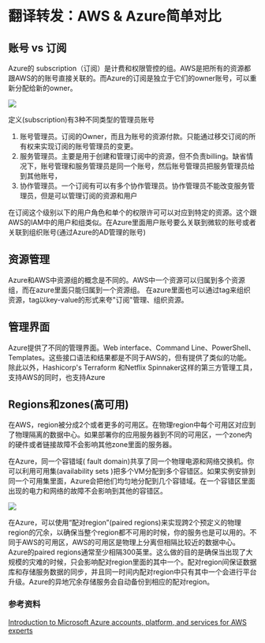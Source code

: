 # 翻译转发：AWS & Azure简单对比
## 账号 vs 订阅

Azure的 subscription（订阅）是计费和权限管控的组。AWS是把所有的资源都跟AWS的的账号直接关联的。而Azure的订阅是独立于它们的owner账号，可以重新分配给新的owner。


![](https://docs.microsoft.com/en-us/azure/architecture/aws-professional/images/azure-aws-account-compare.png)

定义(subscription)有3种不同类型的管理员账号

1. 账号管理员。订阅的Owner，而且为账号的资源付款。只能通过移交订阅的所有权来实现订阅的账号管理员的变更。
2. 服务管理员。主要是用于创建和管理订阅中的资源，但不负责billing。缺省情况下，账号管理和服务管理员是同一个账号，然后账号管理员把服务管理员给到其他账号，
3. 协作管理员。一个订阅有可以有多个协作管理员。协作管理员不能改变服务管理员，但是可以管理订阅的资源和用户


在订阅这个级别以下的用户角色和单个的权限许可可以对应到特定的资源。这个跟AWS的IAM中的用户和组类似。在Azure里面用户账号要么关联到微软的账号或者关联到组织账号(通过Azure的AD管理的账号)


## 资源管理
Azure和AWS中资源组的概念是不同的。AWS中一个资源可以归属到多个资源组，而在azure里面只能归属到一个资源组。 在azure里面也可以通过tag来组织资源，tag以key-value的形式来夸"订阅"管理、组织资源。


## 管理界面
Azure提供了不同的管理界面。Web interface、Command Line、PowerShell、Templates。这些接口语法和结果都是不同于AWS的，但有提供了类似的功能。除此以外，Hashicorp's Terraform 和Netflix Spinnaker这样的第三方管理工具，支持AWS的同时，也支持Azure

## Regions和zones(高可用)
在AWS，region被分成2个或者更多的可用区。在物理region中每个可用区对应到了物理隔离的数据中心。如果部署你的应用服务器到不同的可用区，一个zone内的硬件或者链接故障不会影响其他zone里面的服务器。

在Azure，同一个容错域( fault domain)共享了同一个物理电源和网络交换机。你可以利用可用集(availability sets )把多个VM分配到多个容错区。如果实例安排到同一个可用集里面，Azure会把他们均匀地分配到几个容错域。在一个容错区里面出现的电力和网络的故障不会影响到其他的容错区。

![](https://docs.microsoft.com/en-us/azure/architecture/aws-professional/images/zone-fault-domains.png)

在Azure，可以使用“配对region”(paired regions)来实现跨2个预定义的物理region的冗余，以确保当整个region都不可用的时候，你的服务也是可以用的。不同于AWS的可用区，AWS的可用区是物理上分离但相隔比较近的数据中心。Azure的paired regions通常至少相隔300英里。这么做的目的是确保当出现了大规模的灾难的时候，只会影响配对region里面的其中一个。配对region间保证数据库和存储服务数据的同步，并且同一时间内配对region中只有其中一个会进行平台升级。Azure的异地冗余存储服务会自动备份到相应的配对region。

### 参考资料

[Introduction to Microsoft Azure accounts, platform, and services for AWS experts](https://docs.microsoft.com/en-us/azure/architecture/aws-professional/index)
